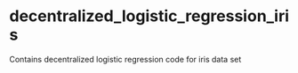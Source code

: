 # decentralized_logistic_regression_iris
Contains decentralized logistic regression code for iris data set
